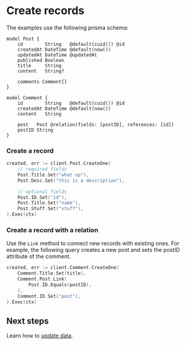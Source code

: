 # Create records

The examples use the following prisma schema:

```prisma
model Post {
    id        String   @default(cuid()) @id
    createdAt DateTime @default(now())
    updatedAt DateTime @updatedAt
    published Boolean
    title     String
    content   String?

    comments Comment[]
}

model Comment {
    id        String   @default(cuid()) @id
    createdAt DateTime @default(now())
    content   String

    post   Post @relation(fields: [postID], references: [id])
    postID String
}
```

### Create a record

```go
created, err := client.Post.CreateOne(
    // required fields
    Post.Title.Set("what up"),
    Post.Desc.Set("this is a description"),

    // optional fields
    Post.ID.Set("id"),
    Post.Title.Set("name"),
    Post.Stuff.Set("stuff"),
).Exec(ctx)
```

### Create a record with a relation

Use the `Link` method to connect new records with existing ones. For example, the following query creates a new post and sets the postID attribute of the comment.

```go
created, err := client.Comment.CreateOne(
    Comment.Title.Set(title),
    Comment.Post.Link(
        Post.ID.Equals(postID),
    ),
    Comment.ID.Set("post"),
).Exec(ctx)
```

## Next steps

Learn how to [update data](./06-update.md).
